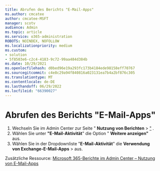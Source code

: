 ```yaml
---
title: Abrufen des Berichts "E-Mail-Apps"
ms.author: cmcatee
author: cmcatee-MSFT
manager: scotv
audience: Admin
ms.topic: article
ms.service: o365-administration
ROBOTS: NOINDEX, NOFOLLOW
ms.localizationpriority: medium
ms.custom:
- solution
- 5f8503e6-c2c4-4183-9c72-99aa484d384b
ms.date: 10/29/2021
ms.openlocfilehash: d0bed96e19a293fc173b4184ede98158eff70767
ms.sourcegitcommit: c4e8c29a94f840816a023131ea7b4a2bf876c305
ms.translationtype: MT
ms.contentlocale: de-DE
ms.lasthandoff: 06/29/2022
ms.locfileid: "66390027"
---
```

# <a name="how-to-get-the-email-apps-report"></a>Abrufen des Berichts "E-Mail-Apps"

1. Wechseln Sie im Admin Center zur Seite " **Nutzung von Berichten** > ["](https://go.microsoft.com/fwlink/p/?linkid=2074756) .
2. Wählen Sie unter **"E-Mail-Aktivität**" die Option " **Weitere anzeigen"** aus.
3. Wählen Sie in der Dropdownliste "**E-Mail-Aktivität**" die **Verwendung von Exchange-E-Mail-Apps** >  aus.

Zusätzliche Ressource: [Microsoft 365-Berichte im Admin Center – Nutzung von E-Mail-Apps](https://docs.microsoft.com/microsoft-365/admin/activity-reports/email-apps-usage-ww#interpret-the-email-apps-report)
